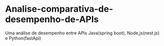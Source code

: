 # Analise-comparativa-de-desempenho-de-APIs
Uma análise de desempenho entre APIs Java(spring boot), Node,js(nest.js) e Python(fastApi)

